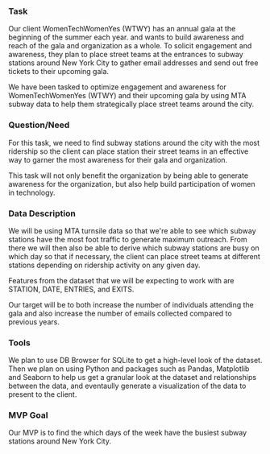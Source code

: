 ### Task

Our client WomenTechWomenYes (WTWY) has an annual gala at the beginning of the summer each year. and wants to build awareness and reach of the gala and organization as a whole. To solicit engagement and awareness, they plan to place street teams at the entrances to subway stations around New York City to gather email addresses and send out free tickets to their upcoming gala.

We have been tasked to optimize engagement and awareness for WomenTechWomenYes (WTWY) and their upcoming gala by using MTA subway data to help them strategically place street teams around the city.

### Question/Need

For this task, we need to find subway stations around the city with the most ridership so the client can place station their street teams in an effective way to garner the most awareness for their gala and organization.

This task will not only benefit the organization by being able to generate awareness for the organization, but also help build participation of women in technology.

### Data Description

We will be using MTA turnsile data so that we're able to see which subway stations have the most foot traffic to generate maximum outreach. From there we will then also be able to derive which subway stations are busy on which day so that if necessary, the client can place street teams at different stations depending on ridership activity on any given day.

Features from the dataset that we will be expecting to work with are STATION, DATE, ENTRIES, and EXITS.

Our target will be to both increase the number of individuals attending the gala and also increase the number of emails collected compared to previous years.

### Tools

We plan to use DB Browser for SQLite to get a high-level look of the dataset. Then we plan on using Python and packages such as Pandas, Matplotlib and Seaborn to help us get a granular look at the dataset and relationships between the data, and eventaully generate a visualization of the data to present to the client.

### MVP Goal

Our MVP is to find the which days of the week have the busiest subway stations around New York City.
